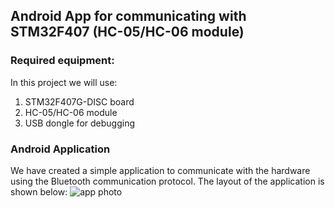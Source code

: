 ## Android App for communicating with STM32F407 (HC-05/HC-06 module)

### Required equipment:

In this project we will use: 

1. STM32F407G-DISC board
2. HC-05/HC-06 module
3. USB dongle for debugging

### Android Application 

We have created a simple application to communicate with the hardware using the Bluetooth communication protocol.
The layout of the application is shown below:
![app photo](https://previews.dropbox.com/p/thumb/ABm4wO6qrzg7QjbIxR2NHUG_fAGIrG-pHSuWlDcvjefpowpe4nd4V7SUpQCzLDb5MKElI98RyP-SoFoBdANxH4IM5o_8twPBsCAmkMh2qncF4COI_HFemu7Guh9B5pqwRW0RFYzFDeAbkyvEboHGIU-G9Idsk6djB1TQrMekmYaummsd37Lp4eeiqcRYQ8pUKiNGqQePsBzmk0CyXHDwG-hWw0CovL4Nc4XOx6xhN_U3AQcR87Gsi9IE3NQMAPoBfjstmMWMv4IWmJyPJMAakILvPsHxaEFkiNc5uJABjzC6brSxWfCbLrTY6iPCA0w_WxECY97geeVXjBlr9sqQKtn7ec-6n2aERx7wZkft9-YT6Z_20ruP2mYfLsY5ZhQnuAY/p.jpeg)
